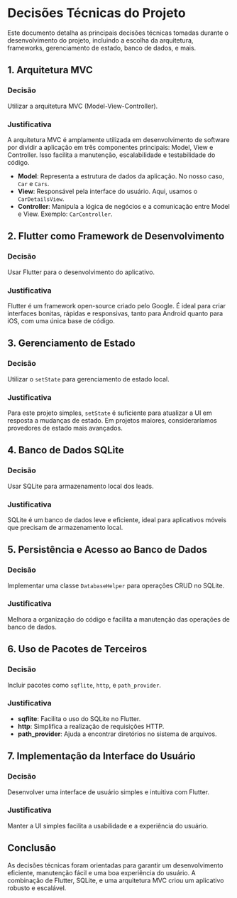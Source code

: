 # Decisões Técnicas do Projeto

Este documento detalha as principais decisões técnicas tomadas durante o desenvolvimento do projeto, incluindo a escolha da arquitetura, frameworks, gerenciamento de estado, banco de dados, e mais.

## 1. Arquitetura MVC

### Decisão
Utilizar a arquitetura MVC (Model-View-Controller).

### Justificativa
A arquitetura MVC é amplamente utilizada em desenvolvimento de software por dividir a aplicação em três componentes principais: Model, View e Controller. Isso facilita a manutenção, escalabilidade e testabilidade do código.

- **Model**: Representa a estrutura de dados da aplicação. No nosso caso, `Car` e `Cars`.
- **View**: Responsável pela interface do usuário. Aqui, usamos o `CarDetailsView`.
- **Controller**: Manipula a lógica de negócios e a comunicação entre Model e View. Exemplo: `CarController`.

## 2. Flutter como Framework de Desenvolvimento

### Decisão
Usar Flutter para o desenvolvimento do aplicativo.

### Justificativa
Flutter é um framework open-source criado pelo Google. É ideal para criar interfaces bonitas, rápidas e responsivas, tanto para Android quanto para iOS, com uma única base de código.

## 3. Gerenciamento de Estado

### Decisão
Utilizar o `setState` para gerenciamento de estado local.

### Justificativa
Para este projeto simples, `setState` é suficiente para atualizar a UI em resposta a mudanças de estado. Em projetos maiores, consideraríamos provedores de estado mais avançados.

## 4. Banco de Dados SQLite

### Decisão
Usar SQLite para armazenamento local dos leads.

### Justificativa
SQLite é um banco de dados leve e eficiente, ideal para aplicativos móveis que precisam de armazenamento local.

## 5. Persistência e Acesso ao Banco de Dados

### Decisão
Implementar uma classe `DatabaseHelper` para operações CRUD no SQLite.

### Justificativa
Melhora a organização do código e facilita a manutenção das operações de banco de dados.

## 6. Uso de Pacotes de Terceiros

### Decisão
Incluir pacotes como `sqflite`, `http`, e `path_provider`.

### Justificativa
- **sqflite**: Facilita o uso do SQLite no Flutter.
- **http**: Simplifica a realização de requisições HTTP.
- **path_provider**: Ajuda a encontrar diretórios no sistema de arquivos.

## 7. Implementação da Interface do Usuário

### Decisão
Desenvolver uma interface de usuário simples e intuitiva com Flutter.

### Justificativa
Manter a UI simples facilita a usabilidade e a experiência do usuário.

## Conclusão
As decisões técnicas foram orientadas para garantir um desenvolvimento eficiente, manutenção fácil e uma boa experiência do usuário. A combinação de Flutter, SQLite, e uma arquitetura MVC criou um aplicativo robusto e escalável.